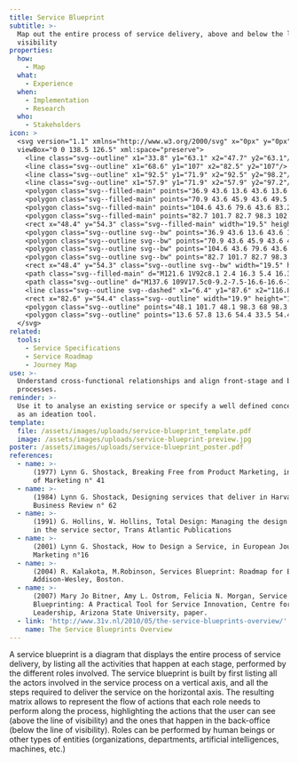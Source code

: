 ```yaml
---
title: Service Blueprint
subtitle: >-
  Map out the entire process of service delivery, above and below the line of
  visibility
properties:
  how:
    - Map
  what:
    - Experience
  when:
    - Implementation
    - Research
  who:
    - Stakeholders
icon: >
  <svg version="1.1" xmlns="http://www.w3.org/2000/svg" x="0px" y="0px"
  viewBox="0 0 138.5 126.5" xml:space="preserve">
    <line class="svg--outline" x1="33.8" y1="63.1" x2="47.7" y2="63.1"/>
    <line class="svg--outline" x1="68.6" y1="107" x2="82.5" y2="107"/>
    <line class="svg--outline" x1="92.5" y1="71.9" x2="92.5" y2="98.2"/>
    <line class="svg--outline" x1="57.9" y1="71.9" x2="57.9" y2="97.2"/>
    <polygon class="svg--filled-main" points="36.9 43.6 13.6 43.6 13.6 32.8 36.9 32.8 40.5 38.3 "/>
    <polygon class="svg--filled-main" points="70.9 43.6 45.9 43.6 49.5 38.3 45.9 32.8 70.9 32.8 74.5 38.3 "/>
    <polygon class="svg--filled-main" points="104.6 43.6 79.6 43.6 83.2 38.3 79.6 32.8 104.6 32.8 108.3 38.3 "/>
    <polygon class="svg--filled-main" points="82.7 101.7 82.7 98.3 102.6 98.3 102.6 115.8 82.7 115.8 82.7 112 "/>
    <rect x="48.4" y="54.3" class="svg--filled-main" width="19.5" height="16.8"/>
    <polygon class="svg--outline svg--bw" points="36.9 43.6 13.6 43.6 13.6 32.8 36.9 32.8 40.5 38.3 "/>
    <polygon class="svg--outline svg--bw" points="70.9 43.6 45.9 43.6 49.5 38.3 45.9 32.8 70.9 32.8 74.5 38.3 "/>
    <polygon class="svg--outline svg--bw" points="104.6 43.6 79.6 43.6 83.2 38.3 79.6 32.8 104.6 32.8 108.3 38.3 "/>
    <polygon class="svg--outline svg--bw" points="82.7 101.7 82.7 98.3 102.6 98.3 102.6 115.8 82.7 115.8 82.7 112 "/>
    <rect x="48.4" y="54.3" class="svg--outline svg--bw" width="19.5" height="16.8"/>
    <path class="svg--filled-main" d="M121.6 1V92c8.1 2.4 16.3 5.4 16.3 14.4V17.2C137.9 8.2 130.6 0.9 121.6 1"/>
    <path class="svg--outline" d="M137.6 109V17.5c0-9.2-7.5-16.6-16.6-16.6V1v91.4C130.2 92.3 137.6 99.8 137.6 109s-7.5 16.6-16.6 16.6v0h-16.4H87 0.9v-108h119.5"/>
    <line class="svg--outline svg--dashed" x1="6.4" y1="87.6" x2="116.8" y2="87.6"/>
    <rect x="82.6" y="54.4" class="svg--outline" width="19.9" height="17.5"/>
    <polygon class="svg--outline" points="48.1 101.7 48.1 98.3 68 98.3 68 115.8 48.1 115.8 48.1 112 "/>
    <polygon class="svg--outline" points="13.6 57.8 13.6 54.4 33.5 54.4 33.5 71.9 13.6 71.9 13.6 68.1 "/>
  </svg>
related:
  tools:
    - Service Specifications
    - Service Roadmap
    - Journey Map
use: >-
  Understand cross-functional relationships and align front-stage and back-stage
  processes.
reminder: >-
  Use it to analyse an existing service or specify a well defined concept, not
  as an ideation tool.
template:
  file: /assets/images/uploads/service-blueprint_template.pdf
  image: /assets/images/uploads/service-blueprint-preview.jpg
poster: /assets/images/uploads/service-blueprint_poster.pdf
references:
  - name: >-
      (1977) Lynn G. Shostack, Breaking Free from Product Marketing, in Journal
      of Marketing n° 41
  - name: >-
      (1984) Lynn G. Shostack, Designing services that deliver in Harvard
      Business Review n° 62
  - name: >-
      (1991) G. Hollins, W. Hollins, Total Design: Managing the design process
      in the service sector, Trans Atlantic Publications
  - name: >-
      (2001) Lynn G. Shostack, How to Design a Service, in European Journal of
      Marketing n°16
  - name: >-
      (2004) R. Kalakota, M.Robinson, Services Blueprint: Roadmap for Execution,
      Addison-Wesley, Boston.
  - name: >-
      (2007) Mary Jo Bitner, Amy L. Ostrom, Felicia N. Morgan, Service
      Blueprinting: A Practical Tool for Service Innovation, Centre for Services
      Leadership, Arizona State University, paper.
  - link: 'http://www.31v.nl/2010/05/the-service-blueprints-overview/'
    name: The Service Blueprints Overview
---
```

A service blueprint is a diagram that displays the entire process of service delivery, by listing all the activities that happen at each stage, performed by the different roles involved. The service blueprint is built by first listing all the actors involved in the service process on a vertical axis, and all the steps required to deliver the service on the horizontal axis. The resulting matrix allows to represent the flow of actions that each role needs to perform along the process, highlighting the actions that the user can see (above the line of visibility) and the ones that happen in the back-office (below the line of visibility). Roles can be performed by human beings or other types of entities (organizations, departments, artificial intelligences, machines, etc.)
